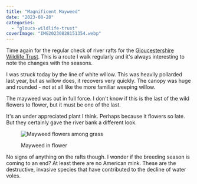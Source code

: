 ```yaml
---
title: "Magnificent Mayweed"
date: "2023-08-28"
categories: 
  - "gloucs-wildlife-trust"
coverImage: "IMG20230828151354.webp"
---
```


Time again for the regular check of river rafts for the [Gloucestershire Wildlife Trust](https://www.gloucestershirewildlifetrust.co.uk/volunteer). This is a route I walk regularly and it's always interesting to note the changes with the seasons.

I was struck today by the line of white willow. This was heavily pollarded last year, but as willow does, it recovers very quickly. The canopy was huge and rounded - not at all like the more familiar weeping willow.

The mayweed was out in full force. I don't know if this is the last of the wild flowers to flower, but it must be one of the last.

It's an under appreciated plant I think. Perhaps because it flowers so late. But they certainly gave the river bank a different look.

<figure>

![Mayweed flowers among grass](images/IMG20230828151151-1024x768.webp)

<figcaption>

Mayweed in flower

</figcaption>

</figure>

No signs of anything on the rafts though. I wonder if the breeding season is coming to an end? At least there are no American mink. These are the destructive, invasive species that have contributed to the decline of water voles.
